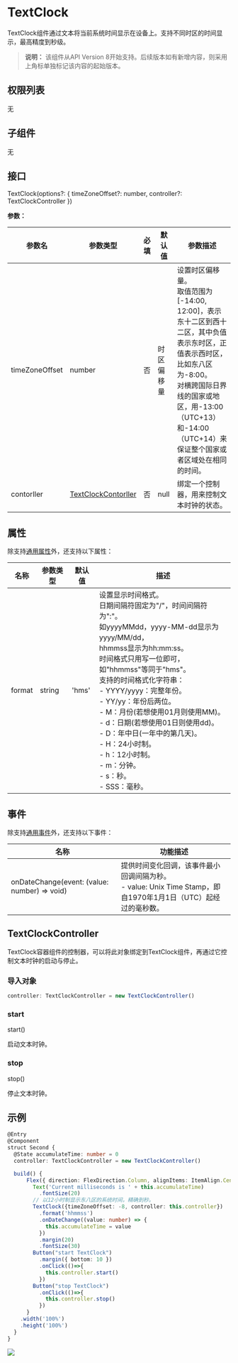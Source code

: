 # TextClock

TextClock组件通过文本将当前系统时间显示在设备上。支持不同时区的时间显示，最高精度到秒级。

>**说明：**
>该组件从API Version 8开始支持。后续版本如有新增内容，则采用上角标单独标记该内容的起始版本。

## 权限列表

无

## 子组件

无

## 接口

TextClock(options?: { timeZoneOffset?: number, controller?: TextClockController })

**参数：** 

| 参数名   | 参数类型 | 必填 | 默认值             | 参数描述                                                     |
| -------- | -------- | ---- | ------------------ | ------------------------------------------------------------ |
| timeZoneOffset | number   | 否   | 时区偏移量 | 设置时区偏移量。<br>取值范围为[-14:00, 12:00]，表示东十二区到西十二区，其中负值表示东时区，正值表示西时区，比如东八区为-8:00。<br>对横跨国际日界线的国家或地区，用-13:00（UTC+13）和-14:00（UTC+14）来保证整个国家或者区域处在相同的时间。 |
| contorller | [TextClockContorller](#textclockcontroller) | 否 | null | 绑定一个控制器，用来控制文本时钟的状态。|

## 属性

除支持[通用属性](ts-universal-attributes-size.md)外，还支持以下属性：

| 名称   | 参数类型 | 默认值 | 描述                                                         |
| ------ | -------- | ------ | ------------------------------------------------------------ |
| format | string   | 'hms'  | 设置显示时间格式。<br/>日期间隔符固定为"/"，时间间隔符为":"。<br/>如yyyyMMdd，yyyy-MM-dd显示为yyyy/MM/dd，<br/>hhmmss显示为hh:mm:ss。 <br/>时间格式只用写一位即可，如"hhmmss"等同于"hms"。<br/>支持的时间格式化字符串：<br/>- YYYY/yyyy：完整年份。<br/>- YY/yy：年份后两位。<br/>- M：月份(若想使用01月则使用MM)。<br/>- d：日期(若想使用01日则使用dd)。<br/>- D：年中日(一年中的第几天)。<br/>- H：24小时制。<br/>- h：12小时制。<br/>- m：分钟。<br/>- s：秒。<br/>- SSS：毫秒。 |
## 事件

除支持[通用事件](ts-universal-events-click.md)外，还支持以下事件：

| 名称                                         | 功能描述                                                     |
| -------------------------------------------- | ------------------------------------------------------------ |
| onDateChange(event: (value: number) => void) | 提供时间变化回调，该事件最小回调间隔为秒。<br /> - value: Unix Time Stamp，即自1970年1月1日（UTC）起经过的毫秒数。 |

## TextClockController

TextClock容器组件的控制器，可以将此对象绑定到TextClock组件，再通过它控制文本时钟的启动与停止。

### 导入对象

```ts
controller: TextClockController = new TextClockController()
```

### start

start()

启动文本时钟。

### stop

stop()

停止文本时钟。


## 示例

```ts
@Entry
@Component
struct Second {
  @State accumulateTime: number = 0
  controller: TextClockController = new TextClockController()

  build() {
      Flex({ direction: FlexDirection.Column, alignItems: ItemAlign.Center, justifyContent: FlexAlign.Center}) {
        Text('Current milliseconds is ' + this.accumulateTime)
          .fontSize(20)
        // 以12小时制显示东八区的系统时间，精确到秒。
        TextClock({timeZoneOffset: -8, controller: this.controller})
          .format('hhmmss')
          .onDateChange((value: number) => {
            this.accumulateTime = value
          })
          .margin(20)
          .fontSize(30)
        Button("start TextClock")
          .margin({ bottom: 10 })
          .onClick(()=>{
            this.controller.start()
          })
        Button("stop TextClock")
          .onClick(()=>{
            this.controller.stop()
          })
      }
    .width('100%')
    .height('100%')
  }
}
```
![](figures/text_clock.png)

